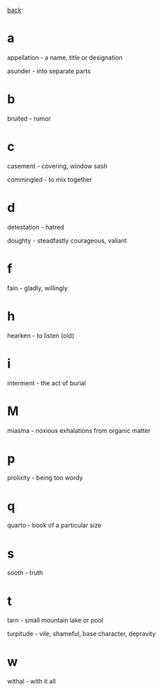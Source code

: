 [back](../README.md)

# a

appellation - a name, title or designation 

asunder - into separate parts

# b

bruited - rumor 

# c

casement - covering, window sash 

commingled - to mix together 

# d

detestation - hatred 

doughty - steadfastly courageous, valiant 

# f

fain - gladly, willingly 

# h

hearken - to listen (old)

# i

interment - the act of burial 

# M 

miasma - noxious exhalations from organic matter

# p

prolixity - being too wordy 

# q

quarto - book of a particular size 

# s 

sooth - truth 

# t

tarn - small mountain lake or pool 

turpitude - vile, shameful, base character, depravity 

# w

withal - with it all 